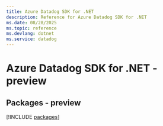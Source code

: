 ```yaml
---
title: Azure Datadog SDK for .NET
description: Reference for Azure Datadog SDK for .NET
ms.date: 08/28/2025
ms.topic: reference
ms.devlang: dotnet
ms.service: datadog
---
```

# Azure Datadog SDK for .NET - preview
## Packages - preview
[!INCLUDE [packages](datadog-index.md)]